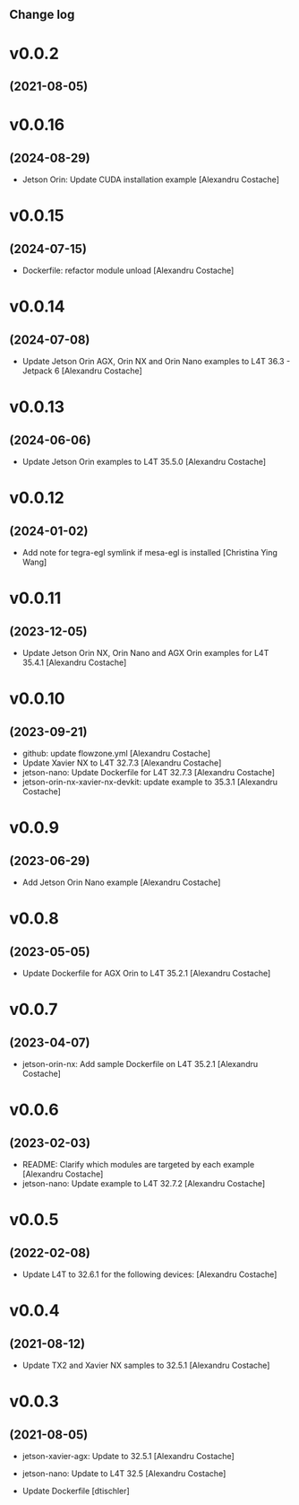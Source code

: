 Change log
-----------

# v0.0.2
## (2021-08-05)

# v0.0.16
## (2024-08-29)

* Jetson Orin: Update CUDA installation example [Alexandru Costache]

# v0.0.15
## (2024-07-15)

* Dockerfile: refactor module unload [Alexandru Costache]

# v0.0.14
## (2024-07-08)

* Update Jetson Orin AGX, Orin NX and Orin Nano examples to L4T 36.3 - Jetpack 6 [Alexandru Costache]

# v0.0.13
## (2024-06-06)

* Update Jetson Orin examples to L4T 35.5.0 [Alexandru Costache]

# v0.0.12
## (2024-01-02)

* Add note for tegra-egl symlink if mesa-egl is installed [Christina Ying Wang]

# v0.0.11
## (2023-12-05)

* Update Jetson Orin NX, Orin Nano and AGX Orin examples for L4T 35.4.1 [Alexandru Costache]

# v0.0.10
## (2023-09-21)

* github: update flowzone.yml [Alexandru Costache]
* Update Xavier NX to L4T 32.7.3 [Alexandru Costache]
* jetson-nano: Update Dockerfile for L4T 32.7.3 [Alexandru Costache]
* jetson-orin-nx-xavier-nx-devkit: update example to 35.3.1 [Alexandru Costache]

# v0.0.9
## (2023-06-29)

* Add Jetson Orin Nano example [Alexandru Costache]

# v0.0.8
## (2023-05-05)

* Update Dockerfile for AGX Orin to L4T 35.2.1 [Alexandru Costache]

# v0.0.7
## (2023-04-07)

* jetson-orin-nx: Add sample Dockerfile on L4T 35.2.1 [Alexandru Costache]

# v0.0.6
## (2023-02-03)

* README: Clarify which modules are targeted by each example [Alexandru Costache]
* jetson-nano: Update example to L4T 32.7.2 [Alexandru Costache]

# v0.0.5
## (2022-02-08)

* Update L4T to 32.6.1 for the following devices: [Alexandru Costache]

# v0.0.4
## (2021-08-12)

* Update TX2 and Xavier NX samples to 32.5.1 [Alexandru Costache]

# v0.0.3
## (2021-08-05)

* jetson-xavier-agx: Update to 32.5.1 [Alexandru Costache]

* jetson-nano: Update to L4T 32.5 [Alexandru Costache]
* Update Dockerfile [dtischler]
